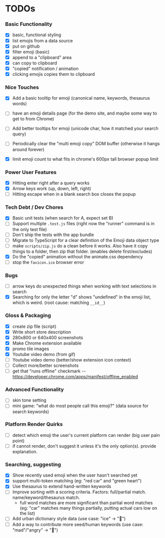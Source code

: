 # TODOs

### Basic Functionality

- [x] basic, functional styling
- [x] list emojis from a data source
- [x] put on github
- [x] filter emoji (basic)
- [x] append to a "clipboard" area
- [x] can copy to clipboard
- [x] "copied" notification / animation
- [x] clicking emojis copies them to clipboard

### Nice Touches

- [x] Add a basic tooltip for emoji (canonical name, keywords, thesaurus words)
- [ ] have an emoji details page (for the demo site, and maybe some way to get to from Chrome)
- [ ] Add better tooltips for emoji (unicode char, how it matched your search query)
- [ ] Periodically clear the "multi emoji copy" DOM buffer (otherwise it hangs around forever)
- [x] limit emoji count to what fits in chrome's 600px tall browser popup limit


### Power User Features

- [x] Hitting enter right after a query works
- [x] Arrow keys work (up, down, left, right)
- [ ] Hitting escape when in a blank search box closes the popup

### Tech Debt / Dev Chores

- [x] Basic unit tests (when search for A, expect set B)
- [ ] Support multiple `.test.js` files (right now the "runner" command is in the only test file)
- [ ] Don't ship the tests with the app bundle
- [ ] Migrate to TypeScript for a clear definition of the Emoji data object type
- [ ] make `scripts/zip.js` do a clean before it works. Also have it copy things to a folder, then zip that folder. (enables delete first/excludes)
- [x] Do the "copied" animation without the animate.css dependency
- [ ] stop the `favicon.ico` browser error

### Bugs

- [ ] arrow keys do unexpected things when working with text selections in search
- [x] Searching for only the letter "d" shows "undefined" in the emoji list, which is weird. (root cause: matching `__id__`)

### Gloss & Packaging

- [x] create zip file (script)
- [x] Write short store description
- [x] 280x800 or 640x400 screenshots
- [x] Make Chrome extension available
- [x] promo tile images
- [x] Youtube video demo (from gif)
- [ ] Youtube video demo (better/show extension icon context)
- [ ] Collect more/better screenshots
- [ ] get that "runs offline" checkmark -- https://developer.chrome.com/apps/manifest/offline_enabled

### Advanced Functionality

- [ ] skin tone setting
- [ ] mini game: "what do most people call this emoji?" (data source for search keywords)

### Platform Render Quirks

- [ ] detect which emoji the user's current platform can render (big user pain point)
- [ ] if cannot render, don't suggest it unless it's the only option(s). provide explanation.

### Searching, suggesting

- [x] Show recently used emoji when the user hasn't searched yet
- [x] support multi-token matching (eg: "red car" and "green heart")
- [x] Use thesaurus to extend hand-written keywords
- [ ] Improve sorting with a scoring criteria. Factors: full/partial match. name/keyword/thesaurus match.
  - full word matches are more significant than partial word matches (eg: "car" matches many things partially, putting actual cars low on the list)
- [ ] Add urban dictionary style data (use case: "ice" -> "💎")
- [ ] Add a way to contribute more seed/human keywords (use case: "mad"/"angry" -> "🤬")
